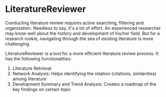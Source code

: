 # LiteratureReviewer
Conducting literature review requires active searching, filtering and organization. Needless to say, it's a lot of effort. An experienced researcher may know well about the history and development of his/her field. But for a research rookie, navigating through the sea of existing literature is more challenging.  

LiteratureReviewer is a tool for a more efficient literature review process. It has the following functionalities:

1. Literature Retrieval
2. Network Analysis: Helps identifying the relation (citations, similarities) among literature
3. Development Summary and Trend Analysis: Creates a roadmap of the key findings on certain topic

   
   

